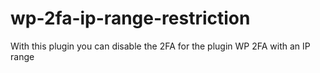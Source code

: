 # wp-2fa-ip-range-restriction
With this plugin you can disable the 2FA for the plugin WP 2FA with an IP range
